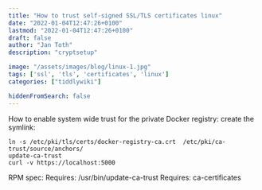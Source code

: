 ```yaml
---
title: "How to trust self-signed SSL/TLS certificates linux"
date: "2022-01-04T12:47:26+0100"
lastmod: "2022-01-04T12:47:26+0100"
draft: false
author: "Jan Toth"
description: "cryptsetup"

image: "/assets/images/blog/linux-1.jpg"
tags: ['ssl', 'tls', 'certificates', 'linux']
categories: ["tiddlywiki"]

hiddenFromSearch: false
---
```


How to enable system wide trust for the private Docker registry:
create the symlink:

```
ln -s /etc/pki/tls/certs/docker-registry-ca.crt  /etc/pki/ca-trust/source/anchors/
update-ca-trust
curl -v https://localhost:5000
```
RPM spec: Requires: /usr/bin/update-ca-trust Requires: ca-certificates
